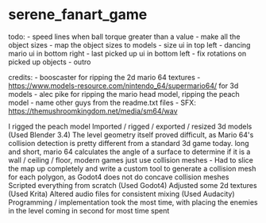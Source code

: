 # serene_fanart_game
 
todo:
	- speed lines when ball torque greater than a value
	- make all the object sizes
	- map the object sizes to models
	- size ui in top left
	- dancing mario ui in bottom right
	- last picked up ui in bottom left
	- fix rotations on picked up objects
	- outro

credits:
	- booscaster for ripping the 2d mario 64 textures
	- https://www.models-resource.com/nintendo_64/supermario64/ for 3d models
		- alec pike for ripping the mario head model, ripping the peach model
		- name other guys from the readme.txt files
	- SFX: https://themushroomkingdom.net/media/sm64/wav

I rigged the peach model
Imported / rigged / exported / resized 3d models (Used Blender 3.4)
The level geometry itself proved difficult, as Mario 64's collision detection is pretty different from a standard 3d game today.
	long and short, mario 64 calculates the angle of a surface to determine if it is a wall / ceiling / floor, modern games just use collision meshes
		- Had to slice the map up completely and write a custom tool to generate a collision mesh for each polygon, as Godot4 does not do concave collision meshes
Scripted everything from scratch (Used Godot4)
Adjusted some 2d textures (Used Krita)
Altered audio files for consistent mixing (Used Audacity)
Programming / implementation took the most time, with placing the enemies in the level coming in second for most time spent

